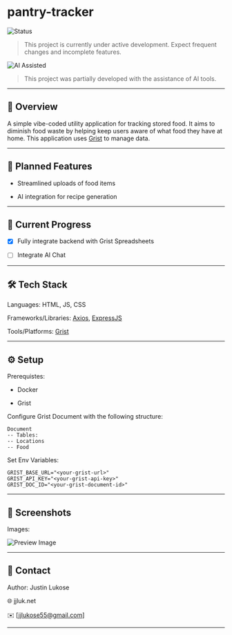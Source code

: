 # pantry-tracker

![Status](https://img.shields.io/badge/status-in_development-yellow)

> This project is currently under active development. Expect frequent changes and incomplete features.

![AI Assisted](https://img.shields.io/badge/flag-AI_Assisted-8A2BE2)

> This project was partially developed with the assistance of AI tools.  

---

## 📖 Overview

A simple vibe-coded utility application for tracking stored food. It aims to diminish food waste by helping keep users aware of what food they have at home. This application uses [Grist](https://github.com/gristlabs/grist-core) to manage data. 

---

## 🧩 Planned Features

- Streamlined uploads of food items

- AI integration for recipe generation

---

## 🚀 Current Progress

- [x] Fully integrate backend with Grist Spreadsheets

- [ ] Integrate AI Chat

---

## 🛠️ Tech Stack

Languages: HTML, JS, CSS

Frameworks/Libraries: [Axios](https://github.com/axios/), [ExpressJS](https://github.com/expressjs/)

Tools/Platforms: [Grist](https://github.com/gristlabs/grist-core)

---

## ⚙️ Setup

Prerequistes: 

- Docker

- Grist

Configure Grist Document with the following structure:

```
Document
-- Tables:
-- Locations
-- Food
```

Set Env Variables:

```
GRIST_BASE_URL="<your-grist-url>"
GRIST_API_KEY="<your-grist-api-key>"
GRIST_DOC_ID="<your-grist-document-id>"
```

---

## 📸 Screenshots

Images: 

![Preview Image](./assets/demo/preview_image_1.png)

---

## 💬 Contact

Author: Justin Lukose

🌐 jjluk.net

✉️ [jjlukose55@gmail.com]

---
